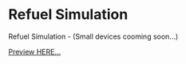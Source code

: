# Refuel Simulation

Refuel Simulation - (Small devices cooming soon...)

[Preview HERE...](https://refuelsim-bycarlosbravo.netlify.app/)
